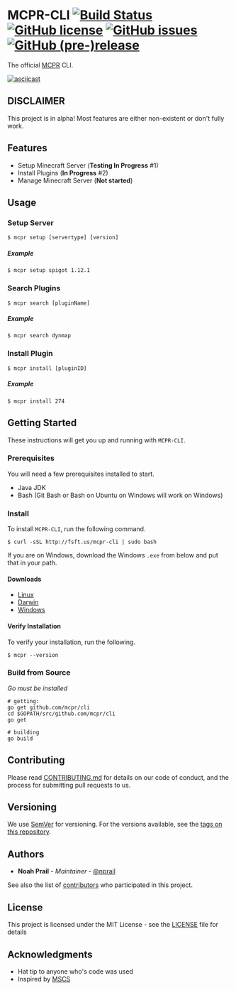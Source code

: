 # MCPR-CLI [![Build Status](https://travis-ci.org/mcpr/cli.svg?branch=master)](https://travis-ci.org/mcpr/cli) [![GitHub license](https://img.shields.io/badge/license-MIT-blue.svg)](https://github.com/mcpr/cli/blob/master/LICENSE) [![GitHub issues](https://img.shields.io/github/issues/mcpr/cli.svg)](https://github.com/mcpr/cli/issues) [![GitHub (pre-)release](https://img.shields.io/github/release/mcpr/cli/all.svg)](https://github.com/mcpr/cli)

The official [MCPR](https://registry.hexagonminecraft.com) CLI.

[![asciicast](https://asciinema.org/a/99aybb8tez0pnvkh339ti9z41.png)](https://asciinema.org/a/99aybb8tez0pnvkh339ti9z41)

## DISCLAIMER
This project is in alpha! Most features are either non-existent or don't fully work. 

## Features
- Setup Minecraft Server (**Testing In Progress** #1)
- Install Plugins (**In Progress** #2)
- Manage Minecraft Server (**Not started**)

## Usage

### Setup Server
```
$ mcpr setup [servertype] [version]
```

##### Example
```
$ mcpr setup spigot 1.12.1
```

### Search Plugins
```
$ mcpr search [pluginName]
```

##### Example
```
$ mcpr search dynmap
```
### Install Plugin
```
$ mcpr install [pluginID]
```

##### Example
```
$ mcpr install 274
```
## Getting Started

These instructions will get you up and running with `MCPR-CLI`.

### Prerequisites

You will need a few prerequisites installed to start. 

* Java JDK
* Bash (Git Bash or Bash on Ubuntu on Windows will work on Windows)

### Install
To install `MCPR-CLI`, run the following command.

```
$ curl -sSL http://fsft.us/mcpr-cli | sudo bash
```

If you are on Windows, download the Windows `.exe` from below and put that in your path. 

#### Downloads
- [Linux](https://artifacts.filiosoft.com/mcpr-cli/linux/mcpr)
- [Darwin](https://artifacts.filiosoft.com/mcpr-cli/darwin/mcpr)
- [Windows](https://artifacts.filiosoft.com/mcpr-cli/windows/mcpr.exe)

#### Verify Installation
To verify your installation, run the following.
```
$ mcpr --version
```

### Build from Source
_Go must be installed_
```
# getting:
go get github.com/mcpr/cli
cd $GOPATH/src/github.com/mcpr/cli
go get

# building
go build
```

## Contributing

Please read [CONTRIBUTING.md](CONTRIBUTING.md) for details on our code of conduct, and the process for submitting pull requests to us.

## Versioning

We use [SemVer](http://semver.org/) for versioning. For the versions available, see the [tags on this repository](https://github.com/mcpr/cli/tags). 

## Authors

* **Noah Prail** - *Maintainer* - [@nprail](https://github.com/nprail)

See also the list of [contributors](https://github.com/mcpr/cli/contributors) who participated in this project.

## License

This project is licensed under the MIT License - see the [LICENSE](LICENSE) file for details

## Acknowledgments

* Hat tip to anyone who's code was used
* Inspired by [MSCS](https://github.com/MinecraftServerControl/mscs)
